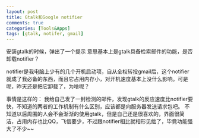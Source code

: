 ```yaml
---
layout: post
title: Gtalk和Google notifier
comments: true
categories: [Tools&Apps]
tags: [gtalk, notifer, gmail]
---
```


安装gtalk的时候，弹出了一个提示 意思基本上是gtalk具备检索邮件的功能，是否卸载notifier？

notifier是我电脑上少有的几个开机启动项，自从全权转投gmail后，这个notifier就成了我必备的东西，而且它占用内存小，对开机速度基本上没什么影响。可是呢，昨天还是把它卸载了，为啥呢？

事情是这样的： 我给自己发了一封检测的邮件，发现gtalk的反应速度比notifier要快，不知道的两者的工作机制有什么区别，应该都是向服务器发送请求包吧。 不知道以后周围的人会不会渐渐的使用gtalk，但是自己还是很喜欢的，界面很简洁，占用内存也比QQ，飞信要少，不过跟notifier相比就相形见绌了，毕竟功能强大了不少~~

